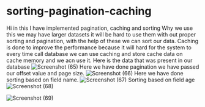 # sorting-pagination-caching
Hi in this I have implemented pagination, caching and sorting 
Why we use this we may have larger datasets it will be hard to use them with out proper sorting and pagination, with the help of these we can sort our data.
Caching is done to improve the performance because it will hard for the system to every time call database we can use caching and store cache data on cache memory and we acn use it.
 Here is the data that was present in our database
 ![Screenshot (65)](https://github.com/sivaganeshbathula70/sorting-pagination-caching/assets/60910411/f400856d-8813-4e78-bfb1-bf59bad75ff4)
 Here we have done pagination we have passed our offset value and page size.
 ![Screenshot (66)](https://github.com/sivaganeshbathula70/sorting-pagination-caching/assets/60910411/da3dd55e-2ef5-4002-b5fe-ff4c5f3d7f43)
Here we have done sorting based on field name.
![Screenshot (67)](https://github.com/sivaganeshbathula70/sorting-pagination-caching/assets/60910411/c38d6803-5e9e-4ee5-a404-26367c4aa28f)
Sorting based on field age
![Screenshot (68)](https://github.com/sivaganeshbathula70/sorting-pagination-caching/assets/60910411/4005dfa7-23a4-4962-ad4f-c4034bcd3b57)


![Screenshot (69)](https://github.com/sivaganeshbathula70/sorting-pagination-caching/assets/60910411/c099bad5-158c-4197-998c-50ca7bcdfd1a)
